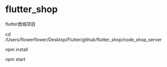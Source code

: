 # flutter_shop
flutter商城项目


cd  /Users/flowerflower/Desktop/Flutter/github/flutter_shop/node_shop_server

npm install

npm start
